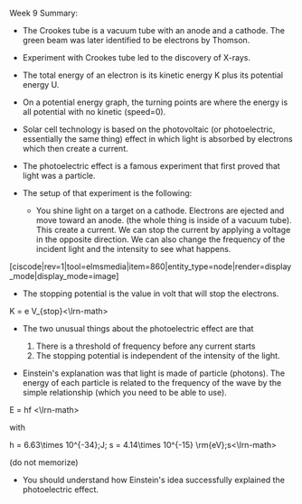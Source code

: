 Week 9 Summary:

- The Crookes tube is a vacuum tube with an anode and a cathode. The green beam was later identified to be electrons by Thomson.
- Experiment with Crookes tube led to the discovery of X-rays.
- The total energy of an electron is its kinetic energy K plus its potential energy U.
- On a potential energy graph, the turning points are where the energy is all potential with no kinetic (speed=0).
- Solar cell technology is based on the photovoltaic (or photoelectric, essentially the same thing) effect in which light is absorbed by electrons which then create a current.
- The photoelectric effect is a famous experiment that first proved that light was a particle.
- The setup of that experiment is the following:

    * You shine light on a target on a cathode. Electrons are ejected and move toward an anode. (the whole thing is inside of a vacuum tube). This create a current. We can stop the current by applying a voltage in the opposite direction. We can also change the frequency of the incident light and the intensity to see what happens.

[ciscode|rev=1|tool=elmsmedia|item=860|entity_type=node|render=display_mode|display_mode=image]

- The stopping potential is the value in volt that will stop the electrons.

<lrn-math>K = e V_{stop}<\lrn-math>

- The two unusual things about the photoelectric effect are that

    1. There is a threshold of frequency before any current starts
    2. The stopping potential is independent of the intensity of the light.

- Einstein's explanation was that light is made of particle (photons). The energy of each particle is related to the frequency of the wave by the simple relationship (which you need to be able to use).

<lrn-math>E = hf <\lrn-math>

with

<lrn-math>h = 6.63\times 10^{-34}\;J\; s = 4.14\times 10^{-15} \rm{eV}\;s<\lrn-math>

(do not memorize)

- You should understand how Einstein's idea successfully explained the photoelectric effect.